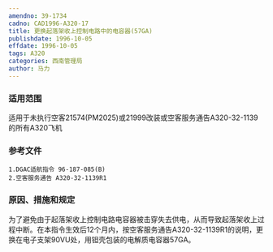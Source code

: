 ```yaml
---
amendno: 39-1734  
cadno: CAD1996-A320-17  
title: 更换起落架收上控制电路中的电容器(57GA)  
publishdate: 1996-10-05  
effdate: 1996-10-05  
tags: A320  
categories: 西南管理局  
author: 马力  
---
```

  
### 适用范围  
适用于未执行空客21574(PM2025)或21999改装或空客服务通告A320-32-1139的所有A320飞机  
  
<!--more-->  
### 参考文件  
    1.DGAC适航指令 96-187-085(B)  
    2.空客服务通告 A320-32-1139R1  
  
### 原因、措施和规定  
为了避免由于起落架收上控制电路电容器被击穿失去供电，从而导致起落架收上过程中断。在本指令生效后12个月内，按空客服务通告A320-32-1139R1的说明，更换在电子支架90VU处，用钽壳包装的电解质电容器57GA。  
